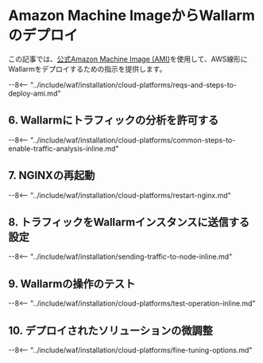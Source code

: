 [link-ssh-keys]:            https://docs.aws.amazon.com/AWSEC2/latest/UserGuide/get-set-up-for-amazon-ec2.html#create-a-key-pair
[link-sg]:                  https://docs.aws.amazon.com/en_us/AWSEC2/latest/UserGuide/get-set-up-for-amazon-ec2.html#create-a-base-security-group
[link-launch-instance]:     https://docs.aws.amazon.com/AWSEC2/latest/UserGuide/EC2_GetStarted.html#ec2-launch-instance

[anchor1]:      #2-セキュリティグループの作成
[anchor2]:      #1-AWSのSSHキーのペアの作成

[img-create-sg]:                ../../../../images/installation-ami/common/create_sg.png
[versioning-policy]:            ../../../../updating-migrating/versioning-policy.md#version-list
[img-wl-console-users]:         ../../../../images/check-user-no-2fa.png
[img-create-wallarm-node]:      ../../../../images/user-guides/nodes/create-cloud-node.png
[deployment-platform-docs]:     ../../../../installation/supported-deployment-options.md
[node-token]:                   ../../../../quickstart.md#deploy-the-wallarm-filtering-node
[api-token]:                    ../../../../user-guides/settings/api-tokens.md
[wallarm-token-types]:          ../../../../user-guides/nodes/nodes.md#api-and-node-tokens-for-node-creation
[platform]:                     ../../../../installation/supported-deployment-options.md
[ptrav-attack-docs]:            ../../../../attacks-vulns-list.md#path-traversal
[attacks-in-ui-image]:          ../../../../images/admin-guides/test-attacks-quickstart.png
[wallarm-nginx-directives]:     ../../../../admin-en/configure-parameters-en.md
[autoscaling-docs]:             ../../../../admin-en/installation-guides/amazon-cloud/autoscaling-overview.md
[real-ip-docs]:                 ../../../../admin-en/using-proxy-or-balancer-en.md
[allocate-memory-docs]:         ../../../../admin-en/configuration-guides/allocate-resources-for-node.md
[limiting-request-processing]:  ../../../../user-guides/rules/configure-overlimit-res-detection.md
[logs-docs]:                    ../../../../admin-en/configure-logging.md
[wallarm-mode]:                 ../../../../admin-en/configure-wallarm-mode.md
[wallarm-api-via-proxy]:        ../../../../admin-en/configuration-guides/access-to-wallarm-api-via-proxy.md
[img-grouped-nodes]:            ../../../../images/user-guides/nodes/grouped-nodes.png

# Amazon Machine ImageからWallarmのデプロイ

この記事では、[公式Amazon Machine Image (AMI)](https://aws.amazon.com/marketplace/pp/B073VRFXSD)を使用して、AWS線形にWallarmをデプロイするための指示を提供します。

<!-- ???
すべての地域がサポートされていることを述べます -->

--8<-- "../include/waf/installation/cloud-platforms/reqs-and-steps-to-deploy-ami.md"

## 6. Wallarmにトラフィックの分析を許可する

--8<-- "../include/waf/installation/cloud-platforms/common-steps-to-enable-traffic-analysis-inline.md"

## 7. NGINXの再起動

--8<-- "../include/waf/installation/cloud-platforms/restart-nginx.md"

## 8. トラフィックをWallarmインスタンスに送信する設定

--8<-- "../include/waf/installation/sending-traffic-to-node-inline.md"

## 9. Wallarmの操作のテスト

--8<-- "../include/waf/installation/cloud-platforms/test-operation-inline.md"

## 10. デプロイされたソリューションの微調整

--8<-- "../include/waf/installation/cloud-platforms/fine-tuning-options.md"